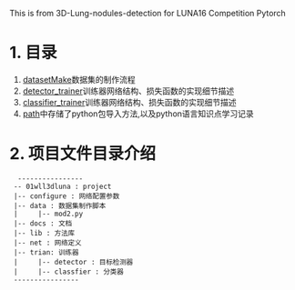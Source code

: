 
This is from 3D-Lung-nodules-detection for LUNA16 Competition Pytorch

# 1. 目录

1. [datasetMake](./docs/dataset.md)数据集的制作流程
2. [detector_trainer](./docs/trainer.md)训练器网络结构、损失函数的实现细节描述
3. [classifier_trainer](./docs/trainer.md)训练器网络结构、损失函数的实现细节描述
4. [path](./docs/path.md)中存储了python包导入方法,以及python语言知识点学习记录

# 2. 项目文件目录介绍
    
      ----------------
     -- 01wll3dluna : project
     |-- configure : 网络配置参数
     |-- data : 数据集制作脚本
     |     |-- mod2.py
     |-- docs : 文档
     |-- lib : 方法库
     |-- net : 网络定义
     |-- trian: 训练器
     |     |-- detector : 目标检测器
     |     |-- classfier : 分类器
     ----------------
        
